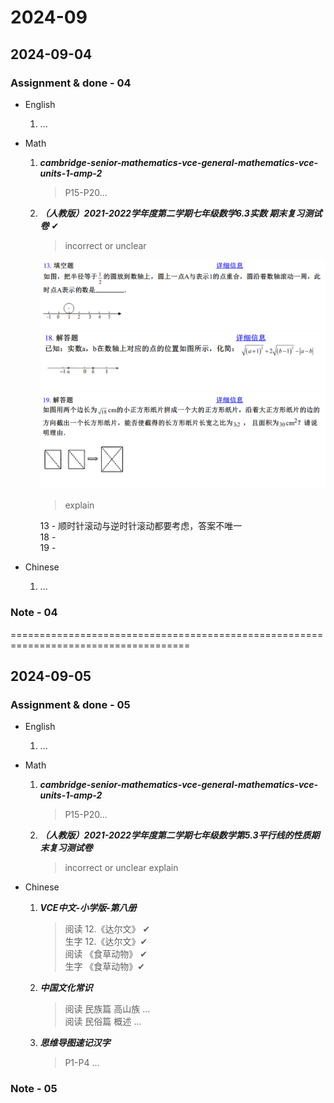 # 2024-09

## 2024-09-04

### Assignment & done - 04

- English
  1. ...

- Math
  1. _**cambridge-senior-mathematics-vce-general-mathematics-vce-units-1-amp-2**_
     > P15-P20...

  2. _**（人教版）2021-2022学年度第二学期七年级数学6.3实数 期末复习测试卷**_ ✔

     > incorrect or unclear

     ![13](./pictures/math-09-001.PNG)\
     ![18](./pictures/math-09-002.PNG)\
     ![19](./pictures/math-09-003.PNG)

     > explain

     13 - 顺时针滚动与逆时针滚动都要考虑，答案不唯一\
     18 -\
     19 -

- Chinese
  1. ...

### Note - 04

=====================================================================================

## 2024-09-05

### Assignment & done - 05

- English
  1. ...

- Math
  1. _**cambridge-senior-mathematics-vce-general-mathematics-vce-units-1-amp-2**_
     > P15-P20...

  2. _**（人教版）2021-2022学年度第二学期七年级数学第5.3平行线的性质期末复习测试卷**_
     > incorrect or unclear
     > explain

- Chinese
  1. _**VCE中文-小学版-第八册**_
     > 阅读 12.《达尔文》 ✔\
     > 生字 12.《达尔文》✔\
     > 阅读 《食草动物》 ✔\
     > 生字 《食草动物》✔
  2. _**中国文化常识**_
     > 阅读 民族篇 高山族 ...\
     > 阅读 民俗篇 概述 ...
  3. _**思维导图速记汉字**_
     > P1-P4 ...

### Note - 05
